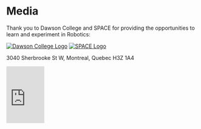 # Media

Thank you to Dawson College and SPACE for providing the opportunities to learn and experiment in Robotics:

[![Dawson College Logo](../assets/images/Dawson_En_Logo_White_RGB.svg "Dawson College")](https://www.dawsoncollege.qc.ca/)
[![SPACE Logo](../assets/images/SpaceLogo.png "SPACE")](https://space.dawsoncollege.qc.ca/)

3040 Sherbrooke St W, Montreal, Quebec H3Z 1A4

<iframe src="https://www.google.com/maps/embed?pb=!1m18!1m12!1m3!1d3529.0055466461954!2d-73.58763613560149!3d45.49029263509446!2m3!1f0!2f0!3f0!3m2!1i1024!2i768!4f13.1!3m3!1m2!1s0x4cc91a12a3fee4ab%3A0x6d25c9582df137e1!2sDawson%20College!5e1!3m2!1sen!2sca!4v1675111428738!5m2!1sen!2sca" width="100vw" style="border:0;" allowfullscreen="" loading="lazy" referrerpolicy="no-referrer-when-downgrade"></iframe>

